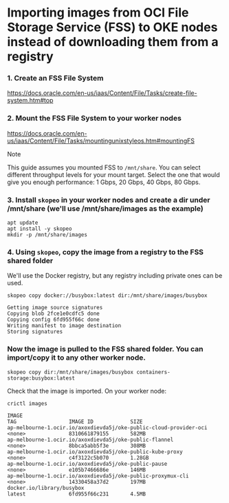 # Importing images from OCI File Storage Service (FSS) to OKE nodes instead of downloading them from a registry

### 1. Create an FSS File System
https://docs.oracle.com/en-us/iaas/Content/File/Tasks/create-file-system.htm#top

### 2. Mount the FSS File System to your worker nodes
https://docs.oracle.com/en-us/iaas/Content/File/Tasks/mountingunixstyleos.htm#mountingFS

> [!NOTE]  
> This guide assumes you mounted FSS to `/mnt/share`. You can select different throughput levels for your mount target. Select the one that would give you enough performance: 1 Gbps, 20 Gbps, 40 Gbps, 80 Gbps.


### 3. Install `skopeo` in your worker nodes and create a dir under /mnt/share (we'll use /mnt/share/images as the example)
```
apt update
apt install -y skopeo
mkdir -p /mnt/share/images
```
### 4. Using `skopeo`, copy the image from a registry to the FSS shared folder
We'll use the Docker registry, but any registry including private ones can be used.

```
skopeo copy docker://busybox:latest dir:/mnt/share/images/busybox

Getting image source signatures
Copying blob 2fce1e0cdfc5 done
Copying config 6fd955f66c done
Writing manifest to image destination
Storing signatures
```

### Now the image is pulled to the FSS shared folder. You can import/copy it to any other worker node.

```
skopeo copy dir:/mnt/share/images/busybox containers-storage:busybox:latest
```

Check that the image is imported. On your worker node:
```
crictl images

IMAGE                                                               TAG                 IMAGE ID            SIZE
ap-melbourne-1.ocir.io/axoxdievda5j/oke-public-cloud-provider-oci   <none>              8310661879155       582MB
ap-melbourne-1.ocir.io/axoxdievda5j/oke-public-flannel              <none>              8bbca5abb5f3e       308MB
ap-melbourne-1.ocir.io/axoxdievda5j/oke-public-kube-proxy           <none>              c4f3122c5b070       1.28GB
ap-melbourne-1.ocir.io/axoxdievda5j/oke-public-pause                <none>              e105b7466686e       146MB
ap-melbourne-1.ocir.io/axoxdievda5j/oke-public-proxymux-cli         <none>              14330458a37d2       197MB
docker.io/library/busybox                                           latest              6fd955f66c231       4.5MB
```